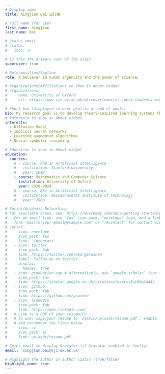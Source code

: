 ```yaml
---
# Display name
title: Xingjian Bai 白行健

# Full name (for SEO)
first_name: Xingjian
last_name: Bai

# Status emoji
# status:
#   icon: ☕️

# Is this the primary user of the site?
superuser: true

# Role/position/tagline
role: A believer in human ingenuity and the power of science.

# Organizations/Affiliations to show in About widget
# organizations:
#   - name: University of Oxford
#     url: https://www.sjc.ox.ac.uk/discover/news/st-johns-students-wins-gold-in-northwestern-european-regional-programming-contest/

# Short bio (displayed in user profile at end of posts)
bio: My research goal is to develop theory-inspired learning systems that combine the theoretical grounding of classic algorithms and mathematics with the seemingly unreasonable power of machine learning. 
# Interests to show in About widget
interests:
  - Diffusion Model
  - Implicit neural networks
  - Learning augmented algorithms
  - Neural symbolic reasoning

# Education to show in About widget
education:
  courses:
    # - course: PhD in Artificial Intelligence
    #   institution: Stanford University
    #   year: 2012
    - course: Mathematics and Computer Science
      institution: University of Oxford
      year: 2020-2024
    # - course: BSc in Artificial Intelligence
    #   institution: Massachusetts Institute of Technology
    #   year: 2008

# Social/Academic Networking
# For available icons, see: https://wowchemy.com/docs/getting-started/page-builder/#icons
#   For an email link, use "fas" icon pack, "envelope" icon, and a link in the
#   form "mailto:your-email@example.com" or "/#contact" for contact widget.
# social:
#   - icon: envelope
#     icon_pack: fas
#     link: '/#contact'
#   - icon: twitter
#     icon_pack: fab
#     link: https://twitter.com/GeorgeCushen
#     label: Follow me on Twitter
#     display:
#       header: true
#   - icon: graduation-cap # Alternatively, use `google-scholar` icon from `ai` icon pack
#     icon_pack: fas
#     link: https://scholar.google.co.uk/citations?user=sIwtMXoAAAAJ
#   - icon: github
#     icon_pack: fab
#     link: https://github.com/gcushen
#   - icon: linkedin
#     icon_pack: fab
#     link: https://www.linkedin.com/
#   # Link to a PDF of your resume/CV.
#   # To use: copy your resume to `static/uploads/resume.pdf`, enable `ai` icons in `params.yaml`,
#   # and uncomment the lines below.
#   - icon: cv
#     icon_pack: ai
#     link: uploads/resume.pdf

# Enter email to display Gravatar (if Gravatar enabled in Config)
email: 'xingjian.bai@sjc.ox.ac.uk'

# Highlight the author in author lists? (true/false)
highlight_name: true
---
```


<!-- Xingjian is a student at Oxford. -->
<!-- Alice Wu is a professor of artificial intelligence at the Stanford AI Lab. Her research interests include distributed robotics, mobile computing and programmable matter. She leads the Robotic Neurobiology group, which develops self-reconfiguring robots, systems of self-organizing robots, and mobile sensor networks.
{style="text-align: justify;"} -->
